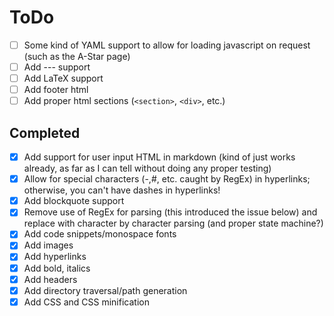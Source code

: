 # ToDo

- [ ] Some kind of YAML support to allow for loading javascript on request (such as the A-Star page)
- [ ] Add --- support
- [ ] Add LaTeX support
- [ ] Add footer html
- [ ] Add proper html sections (`<section>`, `<div>`, etc.)

## Completed

- [x] Add support for user input HTML in markdown (kind of just works already, as far as I can tell without doing any proper testing)
- [x] Allow for special characters (-,#, etc. caught by RegEx) in hyperlinks; otherwise, you can't have dashes in hyperlinks!
- [x] Add blockquote support
- [x] Remove use of RegEx for parsing (this introduced the issue below) and replace with character by character parsing (and proper state machine?)
- [X] Add code snippets/monospace fonts
- [X] Add images
- [X] Add hyperlinks
- [X] Add bold, italics
- [X] Add headers
- [X] Add directory traversal/path generation
- [X] Add CSS and CSS minification

